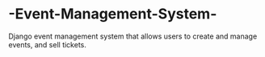 # -Event-Management-System-
 Django event management system that allows users to create and manage events, and sell tickets.

